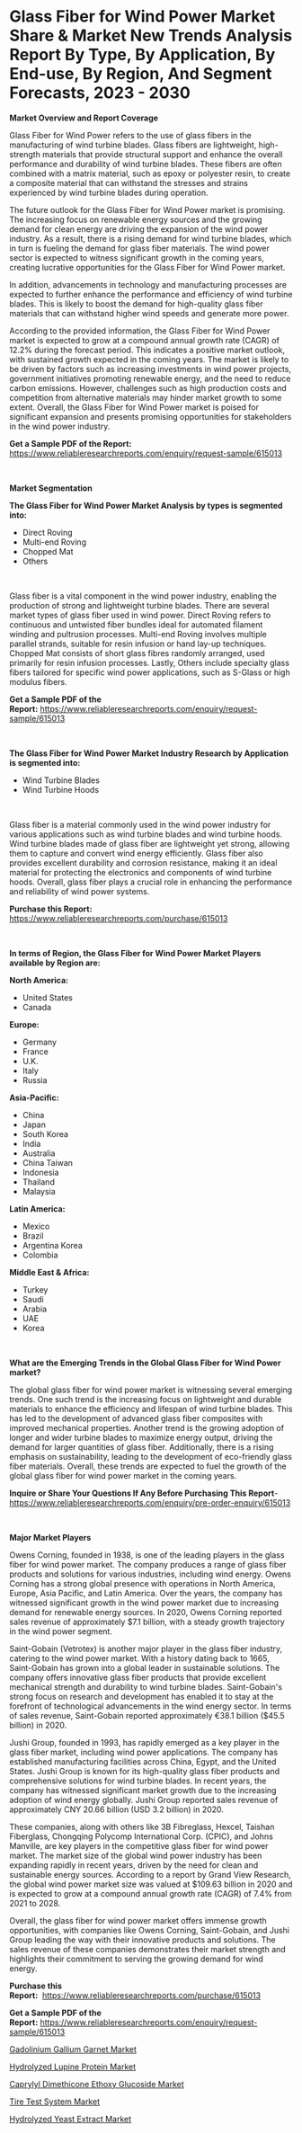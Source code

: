 <p><h1>Glass Fiber for Wind Power Market Share & Market New Trends Analysis Report By Type, By Application, By End-use, By Region, And Segment Forecasts, 2023 - 2030</h1></p><p><strong>Market Overview and Report Coverage</strong></p>
<p><p>Glass Fiber for Wind Power refers to the use of glass fibers in the manufacturing of wind turbine blades. Glass fibers are lightweight, high-strength materials that provide structural support and enhance the overall performance and durability of wind turbine blades. These fibers are often combined with a matrix material, such as epoxy or polyester resin, to create a composite material that can withstand the stresses and strains experienced by wind turbine blades during operation.</p><p>The future outlook for the Glass Fiber for Wind Power market is promising. The increasing focus on renewable energy sources and the growing demand for clean energy are driving the expansion of the wind power industry. As a result, there is a rising demand for wind turbine blades, which in turn is fueling the demand for glass fiber materials. The wind power sector is expected to witness significant growth in the coming years, creating lucrative opportunities for the Glass Fiber for Wind Power market.</p><p>In addition, advancements in technology and manufacturing processes are expected to further enhance the performance and efficiency of wind turbine blades. This is likely to boost the demand for high-quality glass fiber materials that can withstand higher wind speeds and generate more power.</p><p>According to the provided information, the Glass Fiber for Wind Power market is expected to grow at a compound annual growth rate (CAGR) of 12.2% during the forecast period. This indicates a positive market outlook, with sustained growth expected in the coming years. The market is likely to be driven by factors such as increasing investments in wind power projects, government initiatives promoting renewable energy, and the need to reduce carbon emissions. However, challenges such as high production costs and competition from alternative materials may hinder market growth to some extent. Overall, the Glass Fiber for Wind Power market is poised for significant expansion and presents promising opportunities for stakeholders in the wind power industry.</p></p>
<p><strong>Get a Sample PDF of the Report:</strong> <a href="https://www.reliableresearchreports.com/enquiry/request-sample/615013">https://www.reliableresearchreports.com/enquiry/request-sample/615013</a></p>
<p>&nbsp;</p>
<p><strong>Market Segmentation</strong></p>
<p><strong>The Glass Fiber for Wind Power Market Analysis by types is segmented into:</strong></p>
<p><ul><li>Direct Roving</li><li>Multi-end Roving</li><li>Chopped Mat</li><li>Others</li></ul></p>
<p>&nbsp;</p>
<p><p>Glass fiber is a vital component in the wind power industry, enabling the production of strong and lightweight turbine blades. There are several market types of glass fiber used in wind power. Direct Roving refers to continuous and untwisted fiber bundles ideal for automated filament winding and pultrusion processes. Multi-end Roving involves multiple parallel strands, suitable for resin infusion or hand lay-up techniques. Chopped Mat consists of short glass fibres randomly arranged, used primarily for resin infusion processes. Lastly, Others include specialty glass fibers tailored for specific wind power applications, such as S-Glass or high modulus fibers.</p></p>
<p><strong>Get a Sample PDF of the Report:</strong>&nbsp;<a href="https://www.reliableresearchreports.com/enquiry/request-sample/615013">https://www.reliableresearchreports.com/enquiry/request-sample/615013</a></p>
<p>&nbsp;</p>
<p><strong>The Glass Fiber for Wind Power Market Industry Research by Application is segmented into:</strong></p>
<p><ul><li>Wind Turbine Blades</li><li>Wind Turbine Hoods</li></ul></p>
<p>&nbsp;</p>
<p><p>Glass fiber is a material commonly used in the wind power industry for various applications such as wind turbine blades and wind turbine hoods. Wind turbine blades made of glass fiber are lightweight yet strong, allowing them to capture and convert wind energy efficiently. Glass fiber also provides excellent durability and corrosion resistance, making it an ideal material for protecting the electronics and components of wind turbine hoods. Overall, glass fiber plays a crucial role in enhancing the performance and reliability of wind power systems.</p></p>
<p><strong>Purchase this Report:</strong>&nbsp; <a href="https://www.reliableresearchreports.com/purchase/615013">https://www.reliableresearchreports.com/purchase/615013</a></p>
<p>&nbsp;</p>
<p><strong>In terms of Region, the Glass Fiber for Wind Power Market Players available by Region are:</strong></p>
<p>
    <p> <strong> North America: </strong>
        <ul>
            <li>United States</li>
            <li>Canada</li>
        </ul>
        </p> 
    <p> <strong> Europe: </strong>
        <ul>
            <li>Germany</li>
            <li>France</li>
            <li>U.K.</li>
            <li>Italy</li>
            <li>Russia</li>
        </ul>
        </p> 
    <p> <strong> Asia-Pacific: </strong>
        <ul>
            <li>China</li>
            <li>Japan</li>
            <li>South Korea</li>
            <li>India</li>
            <li>Australia</li>
            <li>China Taiwan</li>
            <li>Indonesia</li>
            <li>Thailand</li>
            <li>Malaysia</li>
        </ul>
        </p> 
    <p> <strong> Latin America: </strong>
        <ul>
            <li>Mexico</li>
            <li>Brazil</li>
            <li>Argentina Korea</li>
            <li>Colombia</li>
        </ul>
        </p> 
    <p> <strong> Middle East & Africa: </strong>
        <ul>
            <li>Turkey</li>
            <li>Saudi</li>
            <li>Arabia</li>
            <li>UAE</li>
            <li>Korea</li>
        </ul>
    </p>
    </p>
<p>&nbsp;</p>
<p><strong>What are the Emerging Trends in the Global Glass Fiber for Wind Power market?</strong></p>
<p><p>The global glass fiber for wind power market is witnessing several emerging trends. One such trend is the increasing focus on lightweight and durable materials to enhance the efficiency and lifespan of wind turbine blades. This has led to the development of advanced glass fiber composites with improved mechanical properties. Another trend is the growing adoption of longer and wider turbine blades to maximize energy output, driving the demand for larger quantities of glass fiber. Additionally, there is a rising emphasis on sustainability, leading to the development of eco-friendly glass fiber materials. Overall, these trends are expected to fuel the growth of the global glass fiber for wind power market in the coming years.</p></p>
<p><strong>Inquire or Share Your Questions If Any Before Purchasing This Report</strong>- <a href="https://www.reliableresearchreports.com/enquiry/pre-order-enquiry/615013">https://www.reliableresearchreports.com/enquiry/pre-order-enquiry/615013</a></p>
<p>&nbsp;</p>
<p><strong>Major Market Players</strong></p>
<p><p>Owens Corning, founded in 1938, is one of the leading players in the glass fiber for wind power market. The company produces a range of glass fiber products and solutions for various industries, including wind energy. Owens Corning has a strong global presence with operations in North America, Europe, Asia Pacific, and Latin America. Over the years, the company has witnessed significant growth in the wind power market due to increasing demand for renewable energy sources. In 2020, Owens Corning reported sales revenue of approximately $7.1 billion, with a steady growth trajectory in the wind power segment.</p><p>Saint-Gobain (Vetrotex) is another major player in the glass fiber industry, catering to the wind power market. With a history dating back to 1665, Saint-Gobain has grown into a global leader in sustainable solutions. The company offers innovative glass fiber products that provide excellent mechanical strength and durability to wind turbine blades. Saint-Gobain's strong focus on research and development has enabled it to stay at the forefront of technological advancements in the wind energy sector. In terms of sales revenue, Saint-Gobain reported approximately €38.1 billion ($45.5 billion) in 2020.</p><p>Jushi Group, founded in 1993, has rapidly emerged as a key player in the glass fiber market, including wind power applications. The company has established manufacturing facilities across China, Egypt, and the United States. Jushi Group is known for its high-quality glass fiber products and comprehensive solutions for wind turbine blades. In recent years, the company has witnessed significant market growth due to the increasing adoption of wind energy globally. Jushi Group reported sales revenue of approximately CNY 20.66 billion (USD 3.2 billion) in 2020.</p><p>These companies, along with others like 3B Fibreglass, Hexcel, Taishan Fiberglass, Chongqing Polycomp International Corp. (CPIC), and Johns Manville, are key players in the competitive glass fiber for wind power market. The market size of the global wind power industry has been expanding rapidly in recent years, driven by the need for clean and sustainable energy sources. According to a report by Grand View Research, the global wind power market size was valued at $109.63 billion in 2020 and is expected to grow at a compound annual growth rate (CAGR) of 7.4% from 2021 to 2028.</p><p>Overall, the glass fiber for wind power market offers immense growth opportunities, with companies like Owens Corning, Saint-Gobain, and Jushi Group leading the way with their innovative products and solutions. The sales revenue of these companies demonstrates their market strength and highlights their commitment to serving the growing demand for wind energy.</p></p>
<p><strong>Purchase this Report:</strong>&nbsp;&nbsp;<a href="https://www.reliableresearchreports.com/purchase/615013">https://www.reliableresearchreports.com/purchase/615013</a></p>
<p></p>
<p><strong>Get a Sample PDF of the Report:</strong>&nbsp;<a href="https://www.reliableresearchreports.com/enquiry/request-sample/615013">https://www.reliableresearchreports.com/enquiry/request-sample/615013</a></p>
<p><p><a href="https://github.com/PeterParrish5/Market-Research-Report-List-1/blob/main/gadolinium-gallium-garnet-market.md">Gadolinium Gallium Garnet Market</a></p><p><a href="https://github.com/CliffMedina6/Market-Research-Report-List-1/blob/main/hydrolyzed-lupine-protein-market.md">Hydrolyzed Lupine Protein Market</a></p><p><a href="https://medium.com/@adityalohrp23/caprylyl-dimethicone-ethoxy-glucoside-market-size-growth-forecast-2023-2030-170848684a1d">Caprylyl Dimethicone Ethoxy Glucoside Market</a></p><p><a href="https://www.linkedin.com/pulse/tire-test-system-market-size-growth-forecast-from-2023-2030/">Tire Test System Market</a></p><p><a href="https://medium.com/@mahimohanrp23/hydrolyzed-yeast-extract-market-size-growth-forecast-2023-2030-1c6da4cd0b4e">Hydrolyzed Yeast Extract Market</a></p></p>